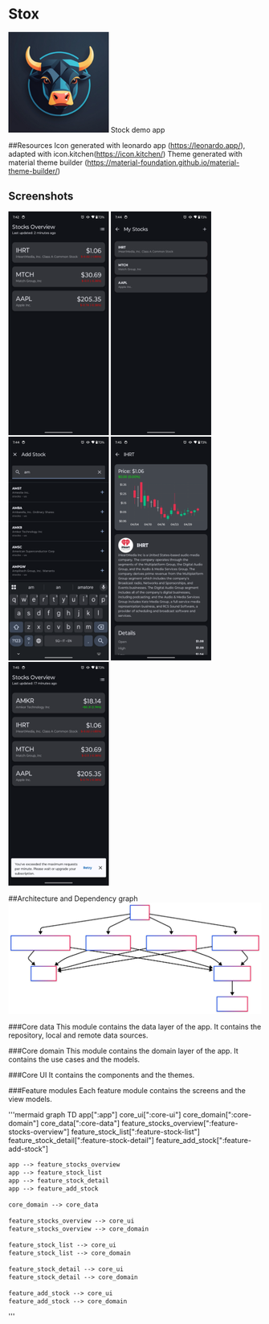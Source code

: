 # Stox
<img src="https://github.com/eltonkola/Stox/blob/main/images/play_store_512.png" width="200">
Stock demo app 


##Resources
Icon generated with leonardo app (https://leonardo.app/), adapted with icon.kitchen(https://icon.kitchen/)
Theme generated with material theme builder (https://material-foundation.github.io/material-theme-builder/)

## Screenshots
<img src="https://github.com/eltonkola/Stox/blob/main/images/screenshot_1.png" width="200">
<img src="https://github.com/eltonkola/Stox/blob/main/images/screenshot_2.png" width="200">
<img src="https://github.com/eltonkola/Stox/blob/main/images/screenshot_3.png" width="200">
<img src="https://github.com/eltonkola/Stox/blob/main/images/screenshot_4.png" width="200">
<img src="https://github.com/eltonkola/Stox/blob/main/images/screenshot_5.png" width="200">

##Architecture and Dependency graph
![dependency graph](https://github.com/eltonkola/Stox/blob/main/images/module_graph.svg)

###Core data
This module contains the data layer of the app. It contains the repository, local and remote data sources.

###Core domain
This module contains the domain layer of the app. It contains the use cases and the models.

###Core UI
It contains the components and the themes.

###Feature modules
Each feature module contains the screens and the view models.


'''mermaid
graph TD
    app[":app"]
    core_ui[":core-ui"]
    core_domain[":core-domain"]
    core_data[":core-data"]
    feature_stocks_overview[":feature-stocks-overview"]
    feature_stock_list[":feature-stock-list"]
    feature_stock_detail[":feature-stock-detail"]
    feature_add_stock[":feature-add-stock"]

    app --> feature_stocks_overview
    app --> feature_stock_list
    app --> feature_stock_detail
    app --> feature_add_stock
    
    core_domain --> core_data
    
    feature_stocks_overview --> core_ui
    feature_stocks_overview --> core_domain
    
    feature_stock_list --> core_ui
    feature_stock_list --> core_domain
    
    feature_stock_detail --> core_ui
    feature_stock_detail --> core_domain
    
    feature_add_stock --> core_ui
    feature_add_stock --> core_domain
'''
